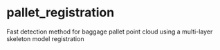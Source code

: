 # pallet_registration
Fast detection method for baggage pallet point cloud using a multi-layer skeleton model registration
